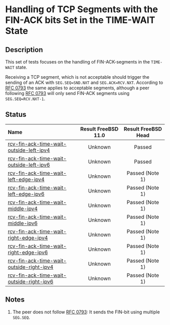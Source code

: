 # Handling of TCP Segments with the FIN-ACK bits Set in the TIME-WAIT State

## Description
This set of tests focuses on the handling of FIN-ACK-segments in the `TIME-WAIT` state.

Receiving a TCP segment, which is not acceptable should trigger the sending of an ACK with `SEG.SEQ=SND.NXT` and `SEG.ACK=RCV.NXT`.
According to [RFC 0793](https://tools.ietf.org/html/rfc0793) the same applies to acceptable segments, although a peer following [RFC 0793](https://tools.ietf.org/html/rfc0793) will only send FIN-ACK segments using `SEG.SEQ=RCV.NXT-1`.

## Status

| Name                                                                                                                                                                                                                                | Result FreeBSD 11.0 | Result FreeBSD Head |
|:------------------------------------------------------------------------------------------------------------------------------------------------------------------------------------------------------------------------------------|:-------------------:|:-------------------:|
|[rcv-fin-ack-time-wait-outside-left-ipv4](rcv-fin-ack-time-wait-outside-left-ipv4.pkt "Ensure that the reception of a FIN-ACK-segment with SEG.SEQ=RCV.NXT-1 in the TIME-WAIT triggers the sending of an ACK-segment")               | Unknown             | Passed              |
|[rcv-fin-ack-time-wait-outside-left-ipv6](rcv-fin-ack-time-wait-outside-left-ipv6.pkt "Ensure that the reception of a FIN-ACK-segment with SEG.SEQ=RCV.NXT-1 in the TIME-WAIT triggers the sending of an ACK-segment")               | Unknown             | Passed              |
|[rcv-fin-ack-time-wait-left-edge-ipv4](rcv-fin-ack-time-wait-left-edge-ipv4.pkt "Ensure that the reception of a FIN-ACK-segment with SEG.SEQ=RCV.NXT in the TIME-WAIT state triggers the sending of an ACK-segment")                 | Unknown             | Passed (Note 1)     |
|[rcv-fin-ack-time-wait-left-edge-ipv6](rcv-fin-ack-time-wait-left-edge-ipv6.pkt "Ensure that the reception of a FIN-ACK-segment with SEG.SEQ=RCV.NXT in the TIME-WAIT state triggers the sending of an ACK-segment")                 | Unknown             | Passed (Note 1)     |
|[rcv-fin-ack-time-wait-middle-ipv4](rcv-fin-ack-time-wait-middle-ipv4.pkt "Ensure that the reception of a FIN-ACK-segment with SEG.SEQ=RCV.NXT+1 in the TIME-WAIT state triggers the sending of an ACK-segment")                     | Unknown             | Passed (Note 1)     |
|[rcv-fin-ack-time-wait-middle-ipv6](rcv-fin-ack-time-wait-middle-ipv6.pkt "Ensure that the reception of a FIN-ACK-segment with SEG.SEQ=RCV.NXT+1 in the TIME-WAIT state triggers the sending of an ACK-segment")                     | Unknown             | Passed (Note 1)     |
|[rcv-fin-ack-time-wait-right-edge-ipv4](rcv-fin-ack-time-wait-right-edge-ipv4.pkt "Ensure that the reception of a FIN-ACK-segment with SEG.SEQ=RCV.NXT+RCV.WND-1 in the TIME-WAIT state triggers the sending of an ACK-segment")     | Unknown             | Passed (Note 1)     |
|[rcv-fin-ack-time-wait-right-edge-ipv6](rcv-fin-ack-time-wait-right-edge-ipv6.pkt "Ensure that the reception of a FIN-ACK-segment with SEG.SEQ=RCV.NXT+RCV.WND-1 in the TIME-WAIT state triggers the sending of an ACK-segment")     | Unknown             | Passed (Note 1)     |
|[rcv-fin-ack-time-wait-outside-right-ipv4](rcv-fin-ack-time-wait-outside-right-ipv4.pkt "Ensure that the reception of a FIN-ACK-segment with SEG.SEQ=RCV.NXT+RCV.WND in the TIME-WAIT state triggers the sending of an ACK-segment") | Unknown             | Passed (Note 1)     |
|[rcv-fin-ack-time-wait-outside-right-ipv6](rcv-fin-ack-time-wait-outside-right-ipv6.pkt "Ensure that the reception of a FIN-ACK-segment with SEG.SEQ=RCV.NXT+RCV.WND in the TIME-WAIT state triggers the sending of an ACK-segment") | Unknown             | Passed (Note 1)     |

## Notes
1. The peer does not follow [RFC 0793](https://tools.ietf.org/html/rfc0793): It sends the FIN-bit using multiple `SEG.SEQ`.
